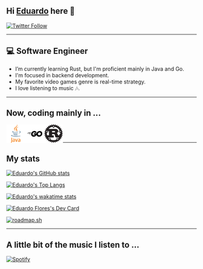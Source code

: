## Hi [Eduardo](https://eduloopdev.github.io/) here 👋

[![Twitter Follow](https://img.shields.io/twitter/follow/eduflores0x?color=%231DA1F2&label=Follow%20me%20on%20X&logo=twitter&style=for-the-badge)](https://twitter.com/eduflores0x)


---

## 💻 Software Engineer
- I’m currently learning Rust, but I'm proficient mainly in Java and Go.
- I'm focused in backend development.
- My favorite video games genre is real-time strategy.
- I love listening to music 🎶.

---

## Now, coding mainly in ...

<img align="left" alt="Java" width="50px" src="https://raw.githubusercontent.com/github/explore/5b3600551e122a3277c2c5368af2ad5725ffa9a1/topics/java/java.png" />

<img align="left" alt="Go" width="50px" src="https://raw.githubusercontent.com/github/explore/80688e429a7d4ef2fca1e82350fe8e3517d3494d/topics/go/go.png" />

<img align="left" alt="Rust" width="50px" src="https://raw.githubusercontent.com/github/explore/80688e429a7d4ef2fca1e82350fe8e3517d3494d/topics/rust/rust.png" />

<br>
<br>

---

## My stats

[![Eduardo's GitHub stats](https://github-readme-stats.vercel.app/api?username=fronzec&count_private=true&show_icons=true&theme=synthwave)](https://github.com/fronzec/github-readme-stats)

[![Eduardo's Top Langs](https://github-readme-stats.vercel.app/api/top-langs/?username=fronzec&layout=compact&langs_count=8)](https://github.com/fronzec/github-readme-stats)

[![Eduardo's wakatime stats](https://github-readme-stats.vercel.app/api/wakatime?username=fronzec)](https://github.com/fronzec/github-readme-stats)

<a href="https://app.daily.dev/fronzec"><img src="https://api.daily.dev/devcards/v2/a840219e030e432482cfe5d8189d5207.png?type=wide&r=mi7" width="652" alt="Eduardo Flores's Dev Card"/></a>

[![roadmap.sh](https://roadmap.sh/card/wide/6678ef25ae5b6c417935b0f7?variant=dark)](https://roadmap.sh)

---

## A little bit of the music I listen to ...
[![Spotify](https://spotify-now-playing-for-github-profile-60r7zkxo2-fronzec.vercel.app/api/spotify)](https://open.spotify.com/user/fronzec)

<!-- LINKS-->

[website]: https://fronzec.github.io/
